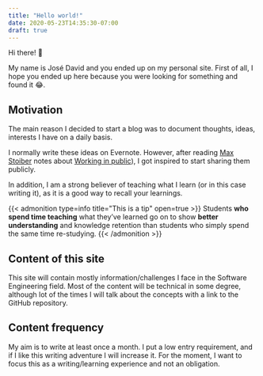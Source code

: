 ```yaml
---
title: "Hello world!"
date: 2020-05-23T14:35:30-07:00
draft: true
---
```

Hi there! :wave:

My name is José David and you ended up on my personal site. First of all, I hope you ended up here because you were looking for something and found it :joy:.

## Motivation
The main reason I decided to start a blog was to document thoughts, ideas, interests I have on a daily basis. 

I normally write these ideas on Evernote. However, after reading [Max Stoiber](https://mxstbr.com/) notes about [Working in public](https://notes.mxstbr.com/About_these_notes?stackedNotes=Work_in_public)), I got inspired to start sharing them publicly.

In addition, I am a strong believer of teaching what I learn (or in this case writing it), as it is a good way to recall your learnings.

{{< admonition type=info title="This is a tip" open=true >}}
Students **who spend time teaching** what they’ve learned go on to show **better understanding** and knowledge retention than students who simply spend the same time re-studying.
{{< /admonition >}}

## Content of this site
This site will contain mostly information/challenges I face in the Software Engineering field. Most of the content will be technical in some degree, although lot of the times I will talk about the concepts with a link to the GitHub repository.

## Content frequency
My aim is to write at least once a month. I put a low entry requirement, and if I like this writing adventure I will increase it. For the moment, I want to focus this as a writing/learning experience and not an obligation.
